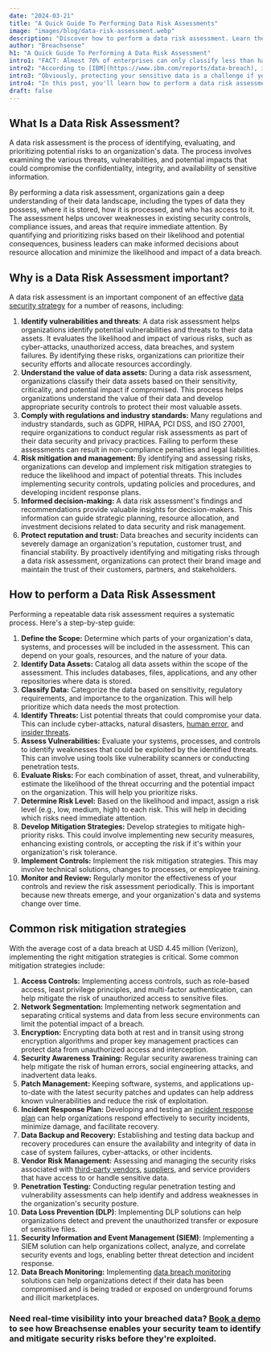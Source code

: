 ```yaml
---
date: "2024-03-21"
title: "A Quick Guide To Performing Data Risk Assessments"
image: "images/blog/data-risk-assessment.webp"
description: "Discover how to perform a data risk assessment. Learn the components of a comprehensive data risk assessment."
author: "Breachsense"
h1: "A Quick Guide To Performing A Data Risk Assessment"
intro1: "FACT: Almost 70% of enterprises can only classify less than half of their sensitive data ([Thales](https://cpl.thalesgroup.com/data-threat-report))."
intro2: "According to [IBM](https://www.ibm.com/reports/data-breach), in 2023, it took companies an average of 204 days to identify a breach."
intro3: "Obviously, protecting your sensitive data is a challenge if you don't know where it is or what it contains."
intro4: "In this post, you'll learn how to perform a data risk assessment as well as the most common mitigation strategies companies should deploy."
draft: false
---
```

## What Is a Data Risk Assessment?

A data risk assessment is the process of identifying, evaluating, and prioritizing potential risks to an organization's data. The process involves examining the various threats, vulnerabilities, and potential impacts that could compromise the confidentiality, integrity, and availability of sensitive information.

By performing a data risk assessment, organizations gain a deep understanding of their data landscape, including the types of data they possess, where it is stored, how it is processed, and who has access to it. The assessment helps uncover weaknesses in existing security controls, compliance issues, and areas that require immediate attention. By quantifying and prioritizing risks based on their likelihood and potential consequences, business leaders can make informed decisions about resource allocation and minimize the likelihood and impact of a data breach.

## Why is a Data Risk Assessment important?

A data risk assessment is an important component of an effective [data security strategy](https://www.breachsense.com/blog/data-security-strategy/) for a number of reasons, including:

1. **Identify vulnerabilities and threats**: A data risk assessment helps organizations identify potential vulnerabilities and threats to their data assets. It evaluates the likelihood and impact of various risks, such as cyber-attacks, unauthorized access, data breaches, and system failures. By identifying these risks, organizations can prioritize their security efforts and allocate resources accordingly.
2. **Understand the value of data assets:** During a data risk assessment, organizations classify their data assets based on their sensitivity, criticality, and potential impact if compromised. This process helps organizations understand the value of their data and develop appropriate security controls to protect their most valuable assets.
3. **Comply with regulations and industry standards:** Many regulations and industry standards, such as GDPR, HIPAA, PCI DSS, and ISO 27001, require organizations to conduct regular risk assessments as part of their data security and privacy practices. Failing to perform these assessments can result in non-compliance penalties and legal liabilities.
4. **Risk mitigation and management:** By identifying and assessing risks, organizations can develop and implement risk mitigation strategies to reduce the likelihood and impact of potential threats. This includes implementing security controls, updating policies and procedures, and developing incident response plans.
5. **Informed decision-making:** A data risk assessment's findings and recommendations provide valuable insights for decision-makers. This information can guide strategic planning, resource allocation, and investment decisions related to data security and risk management.
6. **Protect reputation and trust:** Data breaches and security incidents can severely damage an organization's reputation, customer trust, and financial stability. By proactively identifying and mitigating risks through a data risk assessment, organizations can protect their brand image and maintain the trust of their customers, partners, and stakeholders.

## How to perform a Data Risk Assessment

Performing a repeatable data risk assessment requires a systematic process. Here's a step-by-step guide:

1. **Define the Scope:** Determine which parts of your organization's data, systems, and processes will be included in the assessment. This can depend on your goals, resources, and the nature of your data.
2. **Identify Data Assets:** Catalog all data assets within the scope of the assessment. This includes databases, files, applications, and any other repositories where data is stored.
3. **Classify Data:** Categorize the data based on sensitivity, regulatory requirements, and importance to the organization. This will help prioritize which data needs the most protection.
4. **Identify Threats:** List potential threats that could compromise your data. This can include cyber-attacks, natural disasters, [human error](https://www.breachsense.com/blog/data-breach-human-error/), and [insider threats](https://www.breachsense.com/blog/insider-threat-data-breach/).
5. **Assess Vulnerabilities:** Evaluate your systems, processes, and controls to identify weaknesses that could be exploited by the identified threats. This can involve using tools like vulnerability scanners or conducting penetration tests.
6. **Evaluate Risks:** For each combination of asset, threat, and vulnerability, estimate the likelihood of the threat occurring and the potential impact on the organization. This will help you prioritize risks.
7. **Determine Risk Level:** Based on the likelihood and impact, assign a risk level (e.g., low, medium, high) to each risk. This will help in deciding which risks need immediate attention.
8. **Develop Mitigation Strategies:** Develop strategies to mitigate high-priority risks. This could involve implementing new security measures, enhancing existing controls, or accepting the risk if it's within your organization's risk tolerance.
9. **Implement Controls:** Implement the risk mitigation strategies. This may involve technical solutions, changes to processes, or employee training.
10. **Monitor and Review:** Regularly monitor the effectiveness of your controls and review the risk assessment periodically. This is important because new threats emerge, and your organization's data and systems change over time.

## Common risk mitigation strategies

With the average cost of a data breach at USD 4.45 million (Verizon), implementing the right mitigation strategies is critical. Some common mitigation strategies include:

1. **Access Controls:** Implementing access controls, such as role-based access, least privilege principles, and multi-factor authentication, can help mitigate the risk of unauthorized access to sensitive files.
2. **Network Segmentation:** Implementing network segmentation and separating critical systems and data from less secure environments can limit the potential impact of a breach.
3. **Encryption:** Encrypting data both at rest and in transit using strong encryption algorithms and proper key management practices can protect data from unauthorized access and interception.
4. **Security Awareness Training:** Regular security awareness training can help mitigate the risk of human errors, social engineering attacks, and inadvertent data leaks.
5. **Patch Management:** Keeping software, systems, and applications up-to-date with the latest security patches and updates can help address known vulnerabilities and reduce the risk of exploitation.
6. **Incident Response Plan:** Developing and testing an [incident response plan](https://www.breachsense.com/blog/data-breach-response/) can help organizations respond effectively to security incidents, minimize damage, and facilitate recovery.
7. **Data Backup and Recovery:** Establishing and testing data backup and recovery procedures can ensure the availability and integrity of data in case of system failures, cyber-attacks, or other incidents.
8. **Vendor Risk Management:** Assessing and managing the security risks associated with [third-party vendors](https://www.breachsense.com/blog/third-party-data-breach/), [suppliers](https://www.breachsense.com/blog/prevent-third-party-data-breaches/), and service providers that have access to or handle sensitive data.
9. **Penetration Testing:** Conducting regular penetration testing and vulnerability assessments can help identify and address weaknesses in the organization's security posture.
10. **Data Loss Prevention (DLP)**: Implementing DLP solutions can help organizations detect and prevent the unauthorized transfer or exposure of sensitive files.
11. **Security Information and Event Management (SIEM)**: Implementing a SIEM solution can help organizations collect, analyze, and correlate security events and logs, enabling better threat detection and incident response.
12. **Data Breach Monitoring:** Implementing [data breach monitoring](https://www.breachsense.com/data-breach-monitoring/) solutions can help organizations detect if their data has been compromised and is being traded or exposed on underground forums and illicit marketplaces.

### Need real-time visibility into your breached data? [Book a demo](https://www.breachsense.com/book-demo/) to see how Breachsense enables your security team to identify and mitigate security risks before they're exploited.
